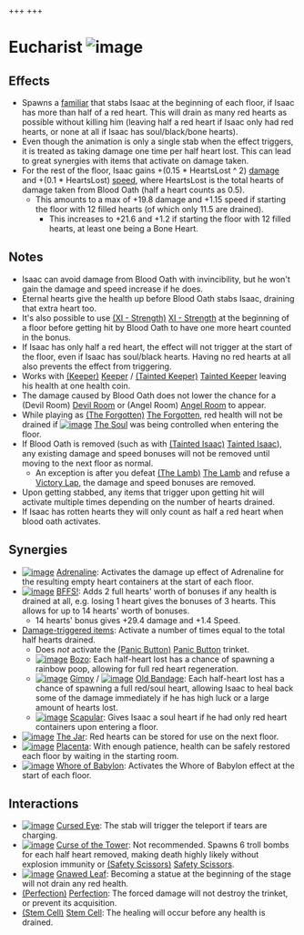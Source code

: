 +++
+++

 # Eucharist ![image](/image/Eucharist.png) 


Effects
---------


* Spawns a [familiar](/wiki/Familiar "Familiar") that stabs Isaac at the beginning of each floor, if Isaac has more than half of a red heart. This will drain as many red hearts as possible without killing him (leaving half a red heart if Isaac only had red hearts, or none at all if Isaac has soul/black/bone hearts).
* Even though the animation is only a single stab when the effect triggers, it is treated as taking damage one time per half heart lost. This can lead to great synergies with items that activate on damage taken.
* For the rest of the floor, Isaac gains +(0.15 * HeartsLost ^ 2) [damage](/wiki/Damage "Damage") and +(0.1 * HeartsLost) [speed](/wiki/Speed "Speed"), where HeartsLost is the total hearts of damage taken from Blood Oath (half a heart counts as 0.5).
	+ This amounts to a max of +19.8 damage and +1.15 speed if starting the floor with 12 filled hearts (of which only 11.5 are drained).
		- This increases to +21.6 and +1.2 if starting the floor with 12 filled hearts, at least one being a Bone Heart.


Notes
-------


* Isaac can avoid damage from Blood Oath with invincibility, but he won't gain the damage and speed increase if he does.
* Eternal hearts give the health up before Blood Oath stabs Isaac, draining that extra heart too.
* It's also possible to use [(XI - Strength)](/wiki/Cards_and_Runes "XI - Strength") [XI - Strength](/wiki/Cards_and_Runes "Cards and Runes") at the beginning of a floor before getting hit by Blood Oath to have one more heart counted in the bonus.
* If Isaac has only half a red heart, the effect will not trigger at the start of the floor, even if Isaac has soul/black hearts. Having no red hearts at all also prevents the effect from triggering.
* Works with  [(Keeper)](/wiki/Keeper "Keeper") [Keeper](/wiki/Keeper "Keeper") /  [(Tainted Keeper)](/wiki/Tainted_Keeper "Tainted Keeper") [Tainted Keeper](/wiki/Tainted_Keeper "Tainted Keeper") leaving his health at one health coin.
* The damage caused by Blood Oath does not lower the chance for a (Devil Room) [Devil Room](/wiki/Devil_Room "Devil Room") or (Angel Room) [Angel Room](/wiki/Angel_Room "Angel Room") to appear.
* While playing as  [(The Forgotten)](/wiki/The_Forgotten "The Forgotten") [The Forgotten](/wiki/The_Forgotten "The Forgotten"), red health will not be drained if  [![image](/image/The_Soul.png)](/wiki/The_Soul_(Character) "The Soul") [The Soul](/wiki/The_Soul_(Character) "The Soul (Character)") was being controlled when entering the floor.
* If Blood Oath is removed (such as with  [(Tainted Isaac)](/wiki/Tainted_Isaac "Tainted Isaac") [Tainted Isaac](/wiki/Tainted_Isaac "Tainted Isaac")), any existing damage and speed bonuses will not be removed until moving to the next floor as normal.
	+ An exception is after you defeat [(The Lamb)](/wiki/The_Lamb "The Lamb") [The Lamb](/wiki/The_Lamb "The Lamb") and refuse a [Victory Lap](/wiki/Victory_Lap "Victory Lap"), the damage and speed bonuses are removed.
* Upon getting stabbed, any items that trigger upon getting hit will activate multiple times depending on the number of hearts drained.
* If Isaac has rotten hearts they will only count as half a red heart when blood oath activates.


Synergies
-----------


* [![image](/image/Adrenaline.png)](/wiki/Adrenaline "Adrenaline") [Adrenaline](/wiki/Adrenaline "Adrenaline"): Activates the damage up effect of Adrenaline for the resulting empty heart containers at the start of each floor.
* [![image](/image/BFFS!.png)](/wiki/BFFS! "BFFS!") [BFFS!](/wiki/BFFS! "BFFS!"): Adds 2 full hearts' worth of bonuses if any health is drained at all, e.g. losing 1 heart gives the bonuses of 3 hearts. This allows for up to 14 hearts' worth of bonuses.
	+ 14 hearts' bonus gives +29.4 damage and +1.4 Speed.
* [Damage-triggered items](/wiki/Category:Damage-triggered_items "Category:Damage-triggered items"): Activate a number of times equal to the total half hearts drained.
	+ Does *not* activate the [(Panic Button)](/wiki/Panic_Button "Panic Button") [Panic Button](/wiki/Panic_Button "Panic Button") trinket.
	+ [![image](/image/Bozo.png)](/wiki/Bozo "Bozo") [Bozo](/wiki/Bozo "Bozo"): Each half-heart lost has a chance of spawning a rainbow poop, allowing for full red heart regeneration.
	+ [![image](/image/Gimpy.png)](/wiki/Gimpy "Gimpy") [Gimpy](/wiki/Gimpy "Gimpy") / [![image](/image/Old_Bandage.png)](/wiki/Old_Bandage "Old Bandage") [Old Bandage](/wiki/Old_Bandage "Old Bandage"): Each half-heart lost has a chance of spawning a full red/soul heart, allowing Isaac to heal back some of the damage immediately if he has high luck or a large amount of hearts lost.
	+ [![image](/image/Scapular.png)](/wiki/Scapular "Scapular") [Scapular](/wiki/Scapular "Scapular"): Gives Isaac a soul heart if he had only red heart containers upon entering a floor.
* [![image](/image/The_Jar.png)](/wiki/The_Jar "The Jar") [The Jar](/wiki/The_Jar "The Jar"): Red hearts can be stored for use on the next floor.
* [![image](/image/Placenta.png)](/wiki/Placenta "Placenta") [Placenta](/wiki/Placenta "Placenta"): With enough patience, health can be safely restored each floor by waiting in the starting room.
* [![image](/image/Whore_of_Babylon.png)](/wiki/Whore_of_Babylon "Whore of Babylon") [Whore of Babylon](/wiki/Whore_of_Babylon "Whore of Babylon"): Activates the Whore of Babylon effect at the start of each floor.


Interactions
--------------


* [![image](/image/Cursed_Eye.png)](/wiki/Cursed_Eye "Cursed Eye") [Cursed Eye](/wiki/Cursed_Eye "Cursed Eye"): The stab will trigger the teleport if tears are charging.
* [![image](/image/Curse_of_the_Tower.png)](/wiki/Curse_of_the_Tower "Curse of the Tower") [Curse of the Tower](/wiki/Curse_of_the_Tower "Curse of the Tower"): Not recommended. Spawns 6 troll bombs for each half heart removed, making death highly likely without explosion immunity or [(Safety Scissors)](/wiki/Safety_Scissors "Safety Scissors") [Safety Scissors](/wiki/Safety_Scissors "Safety Scissors").
* [![image](/image/Gnawed_Leaf.png)](/wiki/Gnawed_Leaf "Gnawed Leaf") [Gnawed Leaf](/wiki/Gnawed_Leaf "Gnawed Leaf"): Becoming a statue at the beginning of the stage will not drain any red health.
* [(Perfection)](/wiki/Perfection "Perfection") [Perfection](/wiki/Perfection "Perfection"): The forced damage will not destroy the trinket, or prevent its acquisition.
* [(Stem Cell)](/wiki/Stem_Cell "Stem Cell") [Stem Cell](/wiki/Stem_Cell "Stem Cell"): The healing will occur before any health is drained.


